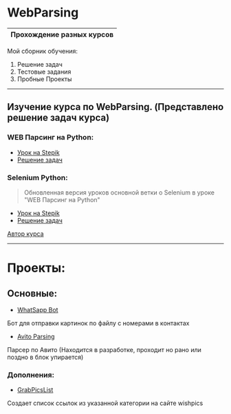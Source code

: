 # WebParsing
| Прохождение разных курсов |
|:-------------------------:|

Мой сборник обучения:
1. Решение задач
2. Тестовые задания
3. Пробные Проекты

---

## Изучение курса по WebParsing. (Представлено решение задач курса)

### WEB Парсинг на Python:
- [Урок на Stepik](https://stepik.org/course/104774)
- [Решение задач](https://github.com/Resmus1/WebParcing/tree/main/WEB%20%D0%9F%D0%B0%D1%80%D1%81%D0%B8%D0%BD%D0%B3%20%D0%BD%D0%B0%20Python)

### Selenium Python:
>Обновленная версия уроков основной ветки о Selenium в уроке "WEB Парсинг на Python"
- [Урок на Stepik](https://stepik.org/course/119495)
- [Решение задач](https://github.com/Resmus1/WebParcing/tree/main/Selenium%20Python)

[Автор курса](https://stepik.org/users/khoshev/teach)

---

# Проекты:

## Основные:

- [WhatSapp Bot](https://github.com/Resmus1/WebParcing/blob/main/Project/Whatsapp/whatsapp.py)

Бот для отправки картинок по файлу с номерами в контактах

- [Avito Parsing](https://github.com/Resmus1/WebParcing/blob/main/Project/Avito/avito_parser.py)

Парсер по Авито (Находится в разработке, проходит но рано или поздно в блок упирается)

### Дополнения:
- [GrabPicsList](https://github.com/Resmus1/WebParcing/blob/main/Project/Other/GrabPics.py)

Создает список ссылок из указанной категории на сайте wishpics